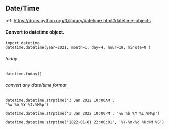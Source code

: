 ## Date/Time
ref: https://docs.python.org/3/library/datetime.html#datetime-objects


#### Convert to datetime object.

    import datetime
    datetime.datetime(year=2021, month=1, day=4, hour=19, minute=0 )

###### today

    datetime.today()


###### convert any date/time format

    datetime.datetime.strptime('3 Jan 2022 10:00AM', 
    '%w %b %Y %I:%M%p')

    datetime.datetime.strptime('3 Jan 2022 10:00PM', '%w %b %Y %I:%M%p')

    datetime.datetime.strptime('2022-01-01 22:00:01', '%Y-%m-%d %H:%M:%S')

    
